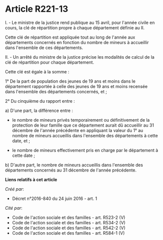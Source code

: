 # Article R221-13

I. - Le ministre de la justice rend publique au 15 avril, pour l'année civile en cours, la clé de répartition propre à chaque
département définie au II.

Cette clé de répartition est appliquée tout au long de l'année aux départements concernés en fonction du nombre de mineurs à
accueillir dans l'ensemble de ces départements.

II. - Un arrêté du ministre de la justice précise les modalités de calcul de la clé de répartition pour chaque département.

Cette clé est égale à la somme :

1° De la part de population des jeunes de 19 ans et moins dans le département rapportée à celle des jeunes de 19 ans et moins
recensée dans l'ensemble des départements concernés, et ;

2° Du cinquième du rapport entre :

a) D'une part, la différence entre :

- le nombre de mineurs privés temporairement ou définitivement de la protection de leur famille que ce département aurait dû
accueillir au 31 décembre de l'année précédente en appliquant la valeur du 1° au nombre de mineurs accueillis dans l'ensemble
des départements à cette date, et ;

- le nombre de mineurs effectivement pris en charge par le département à cette date ;

b) D'autre part, le nombre de mineurs accueillis dans l'ensemble des départements concernés au 31 décembre de l'année
précédente.

**Liens relatifs à cet article**

_Créé par_:

  - Décret n°2016-840 du 24 juin 2016 - art. 1

_Cité par_:

  - Code de l'action sociale et des familles - art. R523-2 (V)
  - Code de l'action sociale et des familles - art. R534-2 (V)
  - Code de l'action sociale et des familles - art. R542-2 (V)
  - Code de l'action sociale et des familles - art. R584-1 (V)
